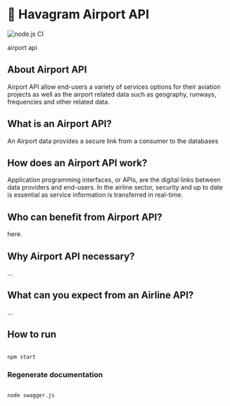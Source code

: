 # 🚀 Havagram Airport API
![node.js CI](https://github.com/mbudak/havagram-airport-api/actions/workflows/node.js.yml/badge.svg)

airport api

## About Airport API
Airport API allow end-users a variety of services options for their aviation projects as well as the airport related data such as geography, runways, frequencies and other related data.

## What is an Airport API?
An Airport data provides a secure link from a consumer to the databases 

## How does an Airport API work?
Application programming interfaces, or APIs, are the digital links between data providers and end-users. In the airline sector, security and up to date is essential as service information is transferred in real-time.

## Who can benefit from Airport API?
here.

## Why Airport API necessary?
...

## What can you expect from an Airline API?
...


## How to run
<code>
npm start
</code>

### Regenerate documentation
<code>
node swagger.js
</code>